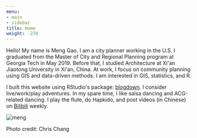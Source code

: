 ```yaml
---
menu:
- main
- sidebar
title: Home
weight: -270
---
```

Hello! My name is Meng Gao. I am a city planner working in the U.S. I graduated from the Master of City and Regional Planning program at Georgia Tech in May 2019. Before that, I studied Architecture at Xi'an Jiaotong University in Xi'an, China. At work, I focus on community planning using GIS and data-driven methods. I am interested in GIS, statistics, and R. 

I built this website using RStudio's package: [blogdown](https://bookdown.org/yihui/blogdown/). I consider live/work/play adventures. In my spare time, I like salsa dancing and ACG-related dancing. I play the flute, do Hapkido, and post videos (in Chinese) on [Bilibili](https://space.bilibili.com/12234819) weekly. 

![meng](/images/meng.jpg)

Photo credit: Chris Chang